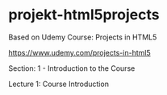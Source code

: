 # projekt-html5projects

Based on Udemy Course: Projects in HTML5

https://www.udemy.com/projects-in-html5

Section: 1 - Introduction to the Course

Lecture 1: Course Introduction